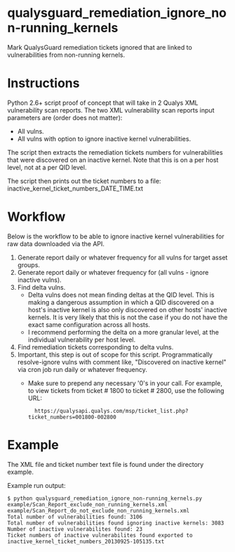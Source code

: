 qualysguard_remediation_ignore_non-running_kernels
==================================================

Mark QualysGuard remediation tickets ignored that are linked to vulnerabilities from non-running kernels.

Instructions
=====

Python 2.6+ script proof of concept that will take in 2 Qualys XML vulnerability scan reports. The two XML vulnerability scan reports input parameters are (order does not matter):

- All vulns.
- All vulns with option to ignore inactive kernel vulnerabilities.

The script then extracts the remediation tickets numbers for vulnerabilities that were discovered on an inactive kernel. Note that this is on a per host level, not at a per QID level.

The script then prints out the ticket numbers to a file: inactive_kernel_ticket_numbers_DATE_TIME.txt

Workflow
========

Below is the workflow to be able to ignore inactive kernel vulnerabilities for raw data downloaded via the API.

1. Generate report daily or whatever frequency for all vulns for target asset groups.
2. Generate report daily or whatever frequency for (all vulns -  ignore inactive vulns).
3. Find delta vulns.
    - Delta vulns does not mean finding deltas at the QID level. This is making a dangerous assumption in which a QID discovered on a host's inactive kernel is also only discovered on other hosts' inactive kernels. It is very likely that this is not the case if you do not have the exact same configuration across all hosts.
    - I recommend performing the delta on a more granular level, at the individual vulnerability per host level.
4. Find remediation tickets corresponding to delta vulns.
5. Important, this step is out of scope for this script. Programmatically resolve-ignore vulns with comment like, "Discovered on inactive kernel" via cron job run daily or whatever frequency.
    - Make sure to prepend any necessary '0's in your call. For example, to view tickets from ticket # 1800 to ticket # 2800, use the following URL:

            https://qualysapi.qualys.com/msp/ticket_list.php?ticket_numbers=001800-002800


Example
=======

The XML file and ticket number text file is found under the directory example.

Example run output:

	$ python qualysguard_remediation_ignore_non-running_kernels.py example/Scan_Report_exclude_non_running_kernels.xml example/Scan_Report_do_not_exclude_non_running_kernels.xml 
	Total number of vulnerabilities found: 3106
	Total number of vulnerabilities found ignoring inactive kernels: 3083
	Number of inactive vulnerabilites found: 23
	Ticket numbers of inactive vulnerabilites found exported to inactive_kernel_ticket_numbers_20130925-105135.txt
